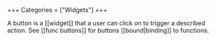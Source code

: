 +++
Categories = ["Widgets"]
+++

A button is a [[widget]] that a user can click on to trigger a described action. See [[func buttons]] for buttons [[bound|binding]] to functions.
